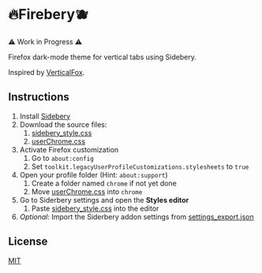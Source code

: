 # 🔥Firebery🫐
⚠️ Work in Progress ⚠️

Firefox dark-mode theme for vertical tabs using Sidebery.

Inspired by [VerticalFox](https://github.com/christorange/VerticalFox).

## Instructions

1. Install [Sidebery](https://addons.mozilla.org/de/firefox/addon/sidebery/)
2. Download the source files:
   1. [sidebery_style.css](styles/siderbery_style.css)
   2. [userChrome.css](styles/userChrome.css)
3. Activate Firefox customization
   1. Go to `about:config`
   2. Set `toolkit.legacyUserProfileCustomizations.stylesheets` to `true`
4. Open your profile folder (Hint: `about:support`)
   1. Create a folder named `chrome` if not yet done
   2. Move [userChrome.css](styles/userChrome.css) into `chrome`
5. Go to Siderbery settings and open the __Styles editor__
   1. Paste [sidebery_style.css](styles/siderbery_style.css) into the editor
6. _Optional_: Import the Siderbery addon settings from [settings_export.json](configuration/settings_export.json)


## License
[MIT](LICENSE)